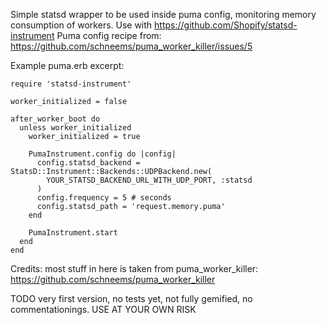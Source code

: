 Simple statsd wrapper to be used inside puma config, monitoring memory consumption of workers.
Use with https://github.com/Shopify/statsd-instrument
Puma config recipe from: https://github.com/schneems/puma_worker_killer/issues/5

Example puma.erb excerpt:

    require 'statsd-instrument'

    worker_initialized = false

    after_worker_boot do
      unless worker_initialized
        worker_initialized = true

        PumaInstrument.config do |config|
          config.statsd_backend = StatsD::Instrument::Backends::UDPBackend.new(
            YOUR_STATSD_BACKEND_URL_WITH_UDP_PORT, :statsd
          )
          config.frequency = 5 # seconds
          config.statsd_path = 'request.memory.puma'
        end

        PumaInstrument.start
      end
    end


Credits: most stuff in here is taken from puma_worker_killer:
https://github.com/schneems/puma_worker_killer

TODO very first version, no tests yet, not fully gemified, no commentationings.
USE AT YOUR OWN RISK
